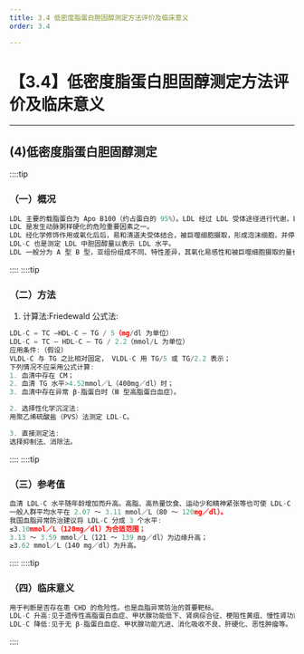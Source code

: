 ```yaml
---
title: 3.4 低密度脂蛋白胆固醇测定方法评价及临床意义
order: 3.4

---
```


# 【3.4】低密度脂蛋白胆固醇测定方法评价及临床意义

<kaodian :text="'生物化学检验记忆卡'" />

<!-- ######  第三章 脂代谢及高脂蛋白血症的检查

> 临床生化检验 -->

<beitiS/>

---

## (4)低密度脂蛋白胆固醇测定

<son :text="'生物化学检验记忆卡'" text1="(2)高密度、低密度脂蛋白胆固醇测定" :textOption="[['熟练掌握','专业知识','专业实践能力'],['熟练掌握','专业知识','专业实践能力'],['熟练掌握','专业知识','专业实践能力']]" />

::::tip

### （一）概况

```js
LDL 主要的载脂蛋白为 Apo B100（约占蛋白的 95%）。LDL 经过 LDL 受体途径进行代谢，LDL 中的 Apo B100 可被受 LDL 体识别与结合。血浆中 65%～ 70%的 LDL 是依赖 LDL 受体清除的。
LDL 是发生动脉粥样硬化的危险重要因素之一。
LDL 经化学修饰作用或氧化后后，易和清道夫受体结合，被巨噬细胞摄取，形成泡沫细胞，并停留在血管壁内，从而沉积了大量的胆固醇，尤其是胆固醇酯，促使动脉壁形成粥样硬化斑块。
LDL-C 也是测定 LDL 中胆固醇量以表示 LDL 水平。
LDL 一般分为 A 型 B 型，亚组份组成不同、特性差异，其氧化易感性和被巨噬细胞摄取的量也不同。A 型 LDL 大而轻，B 型 LDL 小而密，是动脉粥样硬化发生的强危险因素。

```

::::
::::tip

### （二）方法

1. 计算法:Friedewald 公式法:

```js
LDL-C = TC –HDL-C – TG / 5（mg/dl 为单位）
LDL-C = TC – HDL-C – TG / 2.2（mmol/L 为单位）
应用条件:（假设）
VLDL-C 与 TG 之比相对固定， VLDL-C 用 TG/5 或 TG/2.2 表示；
下列情况不应采用公式计算:
1. 血清中存在 CM；
2. 血清 TG 水平>4.52mmol／L（400mg／dl）时；
3. 血清中存在异常 β-脂蛋白时（Ⅲ 型高脂蛋白血症）。

2. 选择性化学沉淀法:
用聚乙烯硫酸盐（PVS）法测定 LDL-C。

3. 直接测定法:
选择抑制法、消除法。

```

::::
::::tip

### （三）参考值

```js
血清 LDL-C 水平随年龄增加而升高。高脂、高热量饮食、运动少和精神紧张等也可使 LDL-C 水平升高。
一般人群平均水平在 2.07 ～ 3.11 mmol／L（80 ～ 120mg／dl）。
我国血脂异常防治建议将 LDL-C 分成 3 个水平:
≤3.10mmol／L（120mg／dl）为合适范围；
3.13 ～ 3.59 mmol／L（121 ～ 139 mg／dl）为边缘升高；
≥3.62 mmol／L（140 mg／dl）为升高。

```

::::
::::tip

### （四）临床意义

```js
用于判断是否存在患 CHD 的危险性。也是血脂异常防治的首要靶标。
LDL-C 升高:见于遗传性高脂蛋白血症、甲状腺功能低下、肾病综合征、梗阻性黄疽、慢性肾功能衰竭、Cushing 综合征等。
LDL-C 降低:见于无 β-脂蛋白血症、甲状腺功能亢进、消化吸收不良、肝硬化、恶性肿瘤等。

```

::::
